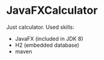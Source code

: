# JavaFXCalculator

Just calculator.
Used skills:
 - JavaFX (included in JDK 8)
 - H2 (embedded database)
 - maven